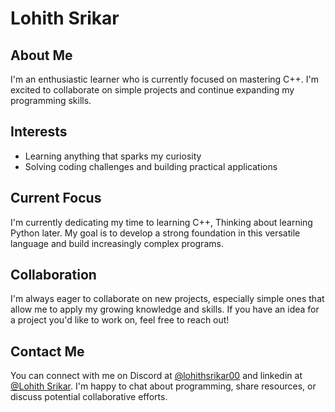 # Lohith Srikar

## About Me
I'm an enthusiastic learner who is currently focused on mastering C++. I'm excited to collaborate on simple projects and continue expanding my programming skills.

## Interests
- Learning anything that sparks my curiosity 
- Solving coding challenges and building practical applications

## Current Focus
I'm currently dedicating my time to learning C++, Thinking about learning Python later. My goal is to develop a strong foundation in this versatile language and build increasingly complex programs.

## Collaboration
I'm always eager to collaborate on new projects, especially simple ones that allow me to apply my growing knowledge and skills. If you have an idea for a project you'd like to work on, feel free to reach out!

## Contact Me
You can connect with me on Discord at [@lohithsrikar00](https://discordapp.com/users/876134632905666621) and linkedin at [@Lohith Srikar](https://www.linkedin.com/in/lohith-srikar-71132b316/). I'm happy to chat about programming, share resources, or discuss potential collaborative efforts.
